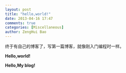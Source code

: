 ```yaml
---
layout: post
title: "hello,world!"
date: 2013-04-16 17:47
comments: true
categories: [Miscellaneous]
author: ZengHui Bao
---
```


终于有自己的博客了，写第一篇博客，就像刚入门编程时一样。

**Hello,world!**

**Hello,My blog!**
